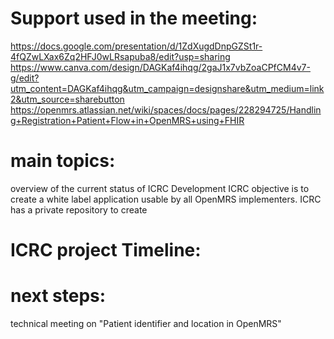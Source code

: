 # Support used in the meeting:
https://docs.google.com/presentation/d/1ZdXugdDnpGZSt1r-4fQZwLXax6Zq2HFJ0wLRsapuba8/edit?usp=sharing
https://www.canva.com/design/DAGKaf4ihqg/2gaJ1x7vbZoaCPfCM4v7-g/edit?utm_content=DAGKaf4ihqg&utm_campaign=designshare&utm_medium=link2&utm_source=sharebutton
https://openmrs.atlassian.net/wiki/spaces/docs/pages/228294725/Handling+Registration+Patient+Flow+in+OpenMRS+using+FHIR

# main topics:
overview of the current status of ICRC Development
ICRC objective is to create a white label application usable by all OpenMRS implementers. ICRC has a private repository to create

# ICRC project Timeline:


# next steps:
technical meeting on "Patient identifier and location in OpenMRS"